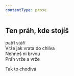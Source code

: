 ```yaml
---
contentType: prose
---
```


## Ten práh, kde stojíš

patří stáří  
Vrže jak vrata do chlíva  
Nehneš ni brvou  
Práh vrže a vrže

Tak to chodívá
